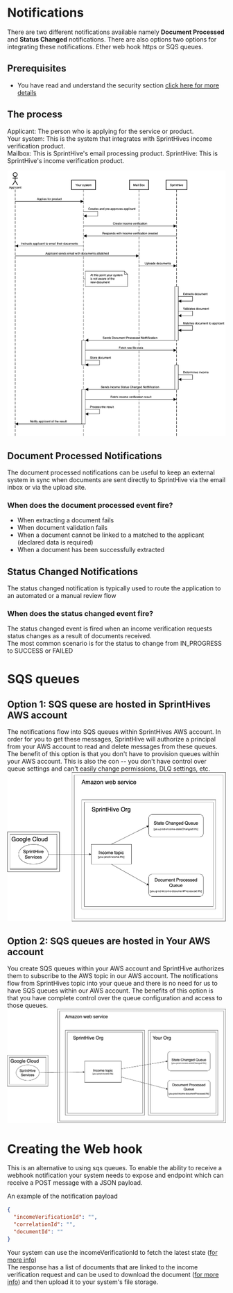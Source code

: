 # Notifications

There are two different notifications available namely **Document Processed** and **Status Changed** notifications.
There are also options two options for integrating these notifications. Ether web hook https or SQS queues.

## Prerequisites
* You have read and understand the security section [click here for more details](../security/CreatingJsonWebToken.md)

## The process

Applicant: The person who is applying for the service or product.  
Your system: This is the system that integrates with SprintHives income verification product.  
Mailbox: This is SprintHive's email processing product.
SprintHive: This is SprintHive's income verification product.

![notification-sequence-diagram](images/document-processed-notification-diagram.png)

## Document Processed Notifications

The document processed notifications can be useful to keep an external system in sync when documents are sent directly
to SprintHive via the email inbox or via the upload site. 

### When does the document processed event fire?

* When extracting a document fails
* When document validation fails
* When a document cannot be linked to a matched to the applicant (declared data is required)
* When a document has been successfully extracted

## Status Changed Notifications

The status changed notification is typically used to route the application to an automated or a manual review flow

### When does the status changed event fire?

The status changed event is fired when an income verification requests status changes as a result of documents received.  
The most common scenario is for the status to change from IN_PROGRESS to SUCCESS or FAILED


# SQS queues
## Option 1: SQS quese are hosted in SprintHives AWS account
The notifications flow into SQS queues within SprintHives AWS account.
In order for you to get these messages, SprintHive will authorize a principal from your AWS account to read and 
delete messages from these queues.
The benefit of this option is that you don't have to provision queues within your AWS account. This is also the con -- 
you don't have control over queue settings and can't easily change permissions, DLQ settings, etc.
![sqs-diagram-queues-hosted-by-sprinthive](images/sqs-diagram-queues-hosted-by-sprinthive.png)

## Option 2: SQS queues are hosted in Your AWS account
You create SQS queues within your AWS account and SprintHive authorizes them to subscribe to the AWS topic in our AWS account.
The notifications flow from SprintHives topic into your queue and there is no need for us to have SQS queues within our AWS account.
The benefits of this option is that you have complete control over the queue configuration and access to those queues.
![sqs-diagram-queues-hosted-by-partner](images/sqs-diagram-queues-hosted-by-partner.png)

# Creating the Web hook 

This is an alternative to using sqs queues. To enable the ability to receive a webhook notification your system needs to expose and endpoint which can receive
a POST message with a JSON payload.

An example of the notification payload
```json
{
  "incomeVerificationId": "",
  "correlationId": "",
  "documentId": ""
}
```

Your system can use the incomeVerificationId to fetch the latest state ([for more info](../../api/v2/GetIncomeVerificationState.md))  
The response has a list of documents that are linked to the income verification request and can be used to download the 
document ([for more info](../../api/v2/GetDocumentContent.md)) and then upload it to your system's file storage.

